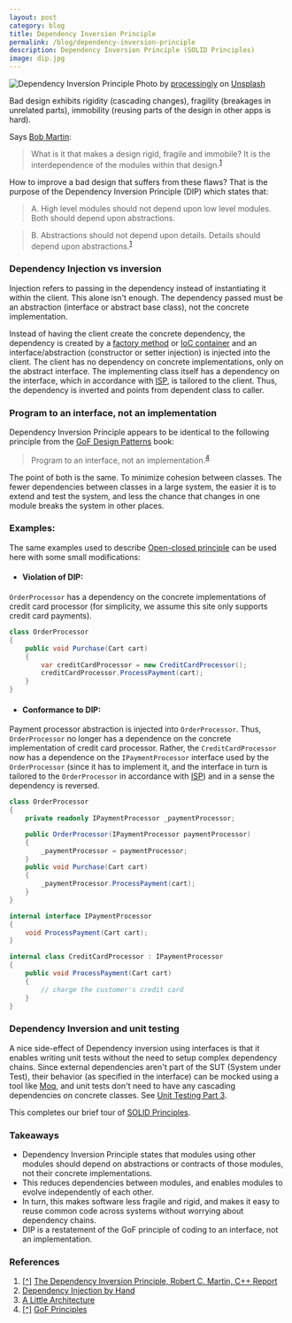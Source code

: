 ```yaml
---
layout: post
category: blog
title: Dependency Inversion Principle
permalink: /blog/dependency-inversion-principle
description: Dependency Inversion Principle (SOLID Principles)
image: dip.jpg
---
```


![Dependency Inversion Principle](../../../img/dip.jpg)
<span class="credit">Photo by <a href="https://unsplash.com/@processingly?utm_source=unsplash&utm_medium=referral&utm_content=creditCopyText">processingly</a> on <a href="https://unsplash.com/s/photos/invert?utm_source=unsplash&utm_medium=referral&utm_content=creditCopyText">Unsplash</a></span>

Bad design exhibits rigidity (cascading changes), fragility (breakages in unrelated parts), immobility (reusing parts of the design in other apps is hard). 

Says [Bob Martin](https://en.wikipedia.org/wiki/Robert_C._Martin):
> What is it that makes a design rigid, fragile and immobile? It is the interdependence of the modules within that design.<sup id="cite1">[1](https://web.archive.org/web/20110714224327/http://www.objectmentor.com/resources/articles/dip.pdf)</sup>

How to improve a bad design that suffers from these flaws? That is the purpose of the Dependency Inversion Principle (DIP) which states that:
> A. High level modules should not depend upon low level modules. Both should depend upon abstractions.

> B. Abstractions should not depend upon details. Details should depend upon abstractions.<sup>[1](https://web.archive.org/web/20110714224327/http://www.objectmentor.com/resources/articles/dip.pdf)</sup>

### Dependency Injection vs inversion
Injection refers to passing in the dependency instead of instantiating it within the client. This alone isn't enough. The dependency passed must be an abstraction (interface or abstract base class), not the concrete implementation.

Instead of having the client create the concrete dependency, the dependency is created by a [factory method](https://en.wikipedia.org/wiki/Factory_method_pattern) or [IoC container](https://martinfowler.com/articles/injection.html) and an interface/abstraction (constructor or setter injection) is injected into the client. The client has no dependency on concrete implementations, only on the abstract interface. The implementing class itself has a dependency on the interface, which in accordance with [ISP](/blog/interface-segregation-principle), is tailored to the client. Thus, the dependency is inverted and points from dependent class to caller.

### Program to an interface, not an implementation

Dependency Inversion Principle appears to be identical to the following principle from the [GoF Design Patterns](https://en.wikipedia.org/wiki/Design_Patterns) book:
> Program to an interface, not an implementation.<sup id="cite4">[4](https://www.artima.com/articles/design-principles-from-design-patterns)</sup>

The point of both is the same. To minimize cohesion between classes. The fewer dependencies between classes in a large system, the easier it is to extend and test the system, and less the chance that changes in one module breaks the system in other places. 

### Examples:

The same examples used to describe [Open-closed principle](/blog/open-closed-principle) can be used here with some small modifications:

- #### Violation of DIP:

`OrderProcessor` has a dependency on the concrete implementations of credit card processor (for simplicity, we assume this site only supports credit card payments).  

```csharp
class OrderProcessor
{
	public void Purchase(Cart cart)
	{
		var creditCardProcessor = new CreditCardProcessor();
		creditCardProcessor.ProcessPayment(cart);
	}
}
```

- #### Conformance to DIP:

Payment processor abstraction is injected into `OrderProcessor`. Thus, `OrderProcessor` no longer has a dependence on the concrete implementation of credit card processor. Rather, the `CreditCardProcessor` now has a dependence on the `IPaymentProcessor` interface used by the `OrderProcessor` (since it has to implement it, and the interface in turn is tailored to the `OrderProcessor` in accordance with [ISP](/blog/interface-segregation-principle)) and in a sense the dependency is reversed.

```csharp
class OrderProcessor
{
	private readonly IPaymentProcessor _paymentProcessor;

	public OrderProcessor(IPaymentProcessor paymentProcessor)
	{
		_paymentProcessor = paymentProcessor;
	}
	public void Purchase(Cart cart)
	{
		_paymentProcessor.ProcessPayment(cart);
	}
}

internal interface IPaymentProcessor
{
	void ProcessPayment(Cart cart);
}

internal class CreditCardProcessor : IPaymentProcessor
{
	public void ProcessPayment(Cart cart)
	{
		// charge the customer's credit card
	}
}
```

### Dependency Inversion and unit testing

A nice side-effect of Dependency inversion using interfaces is that it enables writing unit tests without the need to setup complex dependency chains. Since external dependencies aren't part of the SUT (System under Test), their behavior (as specified in the interface) can be mocked using a tool like [Moq](https://github.com/Moq/moq4/wiki/Quickstart), and unit tests don't need to have any cascading dependencies on concrete classes. See [Unit Testing Part 3](/blog/unit-testing-3/).

This completes our brief tour of [SOLID Principles](/blog/solid-principles).

### Takeaways

- Dependency Inversion Principle states that modules using other modules should depend on abstractions or contracts of those modules, not their concrete implementations.
- This reduces dependencies between modules, and enables modules to evolve independently of each other.
- In turn, this makes software less fragile and rigid, and makes it easy to reuse common code across systems without worrying about dependency chains.   
- DIP is a restatement of the GoF principle of coding to an interface, not an implementation.

### References

1. <a href="#cite1">[^]</a> [The Dependency Inversion Principle, Robert C. Martin, C++ Report](https://web.archive.org/web/20110714224327/http://www.objectmentor.com/resources/articles/dip.pdf)
2. [Dependency Injection by Hand](https://github.com/ninject/Ninject/wiki/Dependency-Injection-By-Hand)
3. [A Little Architecture](https://blog.cleancoder.com/uncle-bob/2016/01/04/ALittleArchitecture.html)
4. <a href="#cite4">[^]</a> [GoF Principles](https://www.artima.com/articles/design-principles-from-design-patterns)